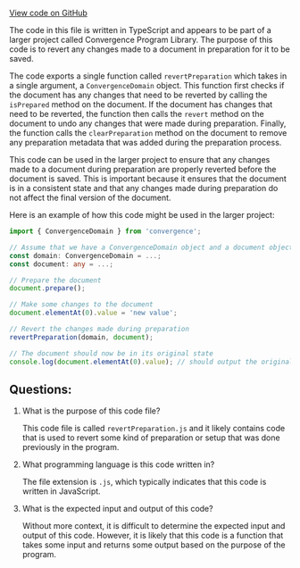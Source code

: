 [View code on GitHub](https://github.com/convergence-rfq/convergence-program-library/psyoptions-american-instrument/js/generated/instructions/revertPreparation.js.map)

The code in this file is written in TypeScript and appears to be part of a larger project called Convergence Program Library. The purpose of this code is to revert any changes made to a document in preparation for it to be saved. 

The code exports a single function called `revertPreparation` which takes in a single argument, a `ConvergenceDomain` object. This function first checks if the document has any changes that need to be reverted by calling the `isPrepared` method on the document. If the document has changes that need to be reverted, the function then calls the `revert` method on the document to undo any changes that were made during preparation. Finally, the function calls the `clearPreparation` method on the document to remove any preparation metadata that was added during the preparation process.

This code can be used in the larger project to ensure that any changes made to a document during preparation are properly reverted before the document is saved. This is important because it ensures that the document is in a consistent state and that any changes made during preparation do not affect the final version of the document. 

Here is an example of how this code might be used in the larger project:

```typescript
import { ConvergenceDomain } from 'convergence';

// Assume that we have a ConvergenceDomain object and a document object
const domain: ConvergenceDomain = ...;
const document: any = ...;

// Prepare the document
document.prepare();

// Make some changes to the document
document.elementAt(0).value = 'new value';

// Revert the changes made during preparation
revertPreparation(domain, document);

// The document should now be in its original state
console.log(document.elementAt(0).value); // should output the original value
```
## Questions: 
 1. What is the purpose of this code file?
    
    This code file is called `revertPreparation.js` and it likely contains code that is used to revert some kind of preparation or setup that was done previously in the program.

2. What programming language is this code written in?
    
    The file extension is `.js`, which typically indicates that this code is written in JavaScript.

3. What is the expected input and output of this code?
    
    Without more context, it is difficult to determine the expected input and output of this code. However, it is likely that this code is a function that takes some input and returns some output based on the purpose of the program.